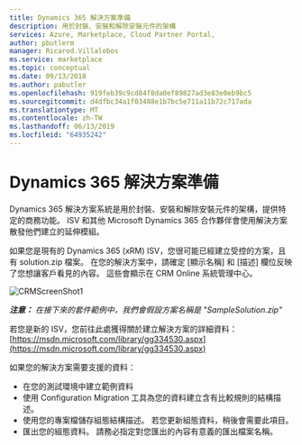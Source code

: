 ```yaml
---
title: Dynamics 365 解決方案準備
description: 用於封裝、安裝和解除安裝元件的架構
services: Azure, Marketplace, Cloud Partner Portal,
author: pbutlerm
manager: Ricarod.Villalobos
ms.service: marketplace
ms.topic: conceptual
ms.date: 09/13/2018
ms.author: pabutler
ms.openlocfilehash: 919feb39c9cd84f8da0ef89827ad3e83e0eb9bc5
ms.sourcegitcommit: d4dfbc34a1f03488e1b7bc5e711a11b72c717ada
ms.translationtype: MT
ms.contentlocale: zh-TW
ms.lasthandoff: 06/13/2019
ms.locfileid: "64935242"
---
```

# <a name="dynamics-365-solution-preparation"></a>Dynamics 365 解決方案準備

Dynamics 365 解決方案系統是用於封裝、安裝和解除安裝元件的架構，提供特定的商務功能。 ISV 和其他 Microsoft Dynamics 365 合作夥伴會使用解決方案散發他們建立的延伸模組。

如果您是現有的 Dynamics 365 (xRM) ISV，您很可能已經建立受控的方案，且有 solution.zip 檔案。 在您的解決方案中，請確定 [顯示名稱] 和 [描述] 欄位反映了您想讓客戶看見的內容。 這些會顯示在 CRM Online 系統管理中心。

![CRMScreenShot1](media/CRMScreenShot1.png)

_**注意：** 在接下來的套件範例中，我們會假設方案名稱是 "SampleSolution.zip"_

若您是新的 ISV，您前往此處獲得關於建立解決方案的詳細資料：[https://msdn.microsoft.com/library/gg334530.aspx](https://msdn.microsoft.com/library/gg334530.aspx)

如果您的解決方案需要支援的資料：

* 在您的測試環境中建立範例資料
* 使用 Configuration Migration 工具為您的資料建立含有比較規則的結構描述。
* 使用您的專案檔儲存組態結構描述。 若您更新組態資料，稍後會需要此項目。
* 匯出您的組態資料。 請務必指定對您匯出的內容有意義的匯出檔案名稱。
